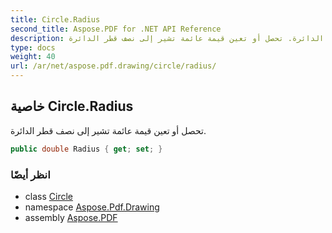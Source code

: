 ```yaml
---
title: Circle.Radius
second_title: Aspose.PDF for .NET API Reference
description: خاصية الدائرة. تحصل أو تعين قيمة عائمة تشير إلى نصف قطر الدائرة
type: docs
weight: 40
url: /ar/net/aspose.pdf.drawing/circle/radius/
---
```

## خاصية Circle.Radius

تحصل أو تعين قيمة عائمة تشير إلى نصف قطر الدائرة.

```csharp
public double Radius { get; set; }
```

### انظر أيضًا

* class [Circle](../)
* namespace [Aspose.Pdf.Drawing](../../../aspose.pdf.drawing/)
* assembly [Aspose.PDF](../../../)